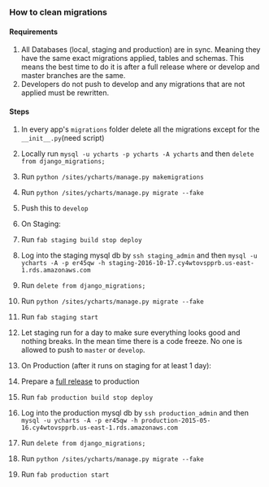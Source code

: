 ### How to clean migrations

#### Requirements
1. All Databases (local, staging and production) are in sync. Meaning they have the same exact migrations applied, tables and schemas. This means the best time to do it is after a full release where or develop and master branches are the same.
1. Developers do not push to develop and any migrations that are not applied must be rewritten.

#### Steps

1. In every app's `migrations` folder delete all the migrations except for the `__init__.py`(need script)
1. Locally run `mysql -u ycharts -p ycharts -A ycharts` and then `delete from django_migrations;`
1. Run `python /sites/ycharts/manage.py makemigrations`
1. Run `python /sites/ycharts/manage.py migrate --fake`
1. Push this to `develop`
1. On Staging:
  1. Run `fab staging build stop deploy`
  1. Log into the staging mysql db by `ssh staging_admin` and then `mysql -u ycharts -A -p er45qw -h staging-2016-10-17.cy4wtovspprb.us-east-1.rds.amazonaws.com`
  1. Run `delete from django_migrations;`
  1. Run `python /sites/ycharts/manage.py migrate --fake`
  1. Run `fab staging start`
  
1. Let staging run for a day to make sure everything looks good and nothing breaks. In the mean time there is a code freeze. No one is allowed to push to `master` or `develop`.

1. On Production (after it runs on staging for at least 1 day):
  1. Prepare a [full release](https://github.com/ycharts/ycharts/wiki/Deployment-Procedures#prepare-release-to-production) to production
  1. Run `fab production build stop deploy`
  1. Log into the production mysql db by `ssh production_admin` and then `mysql -u ycharts -A -p er45qw -h production-2015-05-16.cy4wtovspprb.us-east-1.rds.amazonaws.com`
  1. Run `delete from django_migrations;`
  1. Run `python /sites/ycharts/manage.py migrate --fake`
  1. Run `fab production start`
